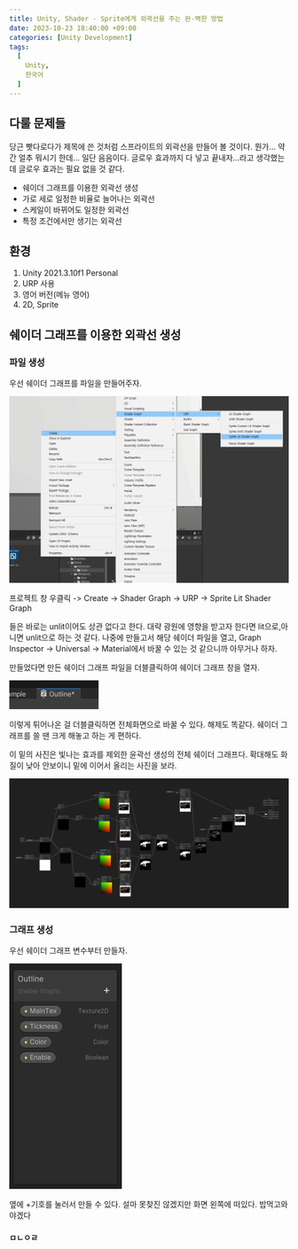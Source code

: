 ```yaml
---
title: Unity, Shader - Sprite에게 외곽선을 주는 완-벽한 방법
date: 2023-10-23 18:40:00 +09:00
categories: [Unity Development]
tags:
  [
    Unity,
    한국어
  ]
---
```


## 다룰 문제들
당근 빳다로다가 제목에 쓴 것처럼 스프라이트의 외곽선을 만들어 볼 것이다. 뭔가... 약간 얼추 뭐시기 한데... 일단 음음이다. 글로우 효과까지 다 넣고 끝내자...라고 생각했는데 글로우 효과는 필요 없을 것 같다.


- 쉐이더 그래프를 이용한 외곽선 생성
- 가로 세로 일정한 비율로 늘어나는 외곽선
- 스케일이 바뀌어도 일정한 외곽선
- 특정 조건에서만 생기는 외곽선

## 환경
1. Unity 2021.3.10f1 Personal
2. URP 사용
3. 영어 버전(메뉴 영어)
4. 2D, Sprite

## 쉐이더 그래프를 이용한 외곽선 생성

### 파일 생성
우선 쉐이더 그래프를 파일을 만들어주자.

![Alt text](image.png)

프로젝트 창 우클릭 -> Create -> Shader Graph -> URP -> Sprite Lit Shader Graph

들은 바로는 unlit이어도 상관 없다고 한다. 대략 광원에 영향을 받고자 한다면 lit으로,아니면 unlit으로 하는 것 같다. 나중에 만들고서 해당 쉐이더 파일을 열고, Graph Inspector -> Universal -> Material에서 바꿀 수 있는 것 같으니까 아무거나 하자.

만들었다면 만든 쉐이더 그래프 파일을 더블클릭하여 쉐이더 그래프 창을 열자. 

![Alt text](image-4.png) 

이렇게 튀어나온 걸 더블클릭하면 전체화면으로 바꿀 수 있다. 해제도 똑같다. 쉐이더 그래프를 쓸 땐 크게 해놓고 하는 게 편하다.

이 밑의 사진은 빛나는 효과를 제외한 윤곽선 생성의 전체 쉐이더 그래프다. 확대해도 화질이 낮아 안보이니 밑에 이어서 올리는 사진을 보라. 

![Alt text](image-5.png)

### 그래프 생성
우선 쉐이더 그래프 변수부터 만들자.

![Alt text](image-6.png)

옆에 +기호를 눌러서 만들 수 있다. 설마 못찾진 않겠지만 화면 왼쪽에 떠있다.
밥먹고와야겠다


#### ㅁㄴㅇㄹ




